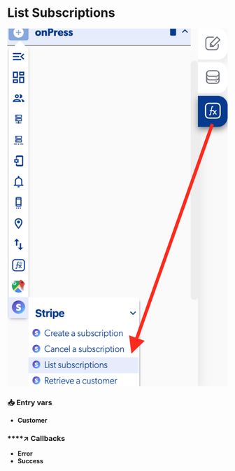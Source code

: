 # List Subscriptions

![](../../../.gitbook/assets/captura-de-pantalla-2020-02-10-a-la-s-14.47.24.png)



### 📥 Entry vars <a id="entry-vars"></a>

* **Customer**

### \*\*\*\*↗ **Callbacks**

* **Error**
* **Success**

